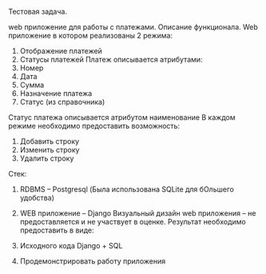 Тестовая задача.

web приложение для работы с платежами.
Описание функционала.
Web приложение в котором реализованы 2 режима:

1. Отображение платежей
2. Статусы платежей
Платеж описывается атрибутами:
1. Номер
2. Дата
3. Сумма
4. Назначение платежа
5. Статус (из справочника)

Статус платежа описывается атрибутом наименование
В каждом режиме необходимо предоставить возможность:
1. Добавить строку
2. Изменить строку
3. Удалить строку

Стек:
1. RDBMS – Postgresql (Была использована SQLite для бОльшего удобства)
2. WEB приложение – Django
Визуальный дизайн web приложения – не предоставляется и не участвует в оценке.
Результат необходимо предоставить в виде:

1. Исходного кода Django + SQL
2. Продемонстрировать работу приложения